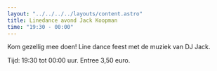 ```yaml
---
layout: "../../../../layouts/content.astro"
title: Linedance avond Jack Koopman
time: "19:30 - 00:00"
---
```


Kom gezellig mee doen! Line dance feest met de muziek van DJ Jack.

Tijd: 19:30 tot 00:00 uur. Entree 3,50 euro.